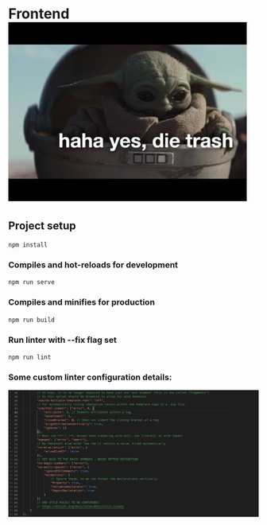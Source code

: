 # Frontend ![Haha yes, die trash](./src/assets/images/dieTrash.jpg)

## Project setup
```
npm install
```

### Compiles and hot-reloads for development
```
npm run serve
```

### Compiles and minifies for production
```
npm run build
```

### Run linter with --fix flag set
```
npm run lint
```

### Some custom linter configuration details:
![Linter configuration image](./Linter_Config.png)
